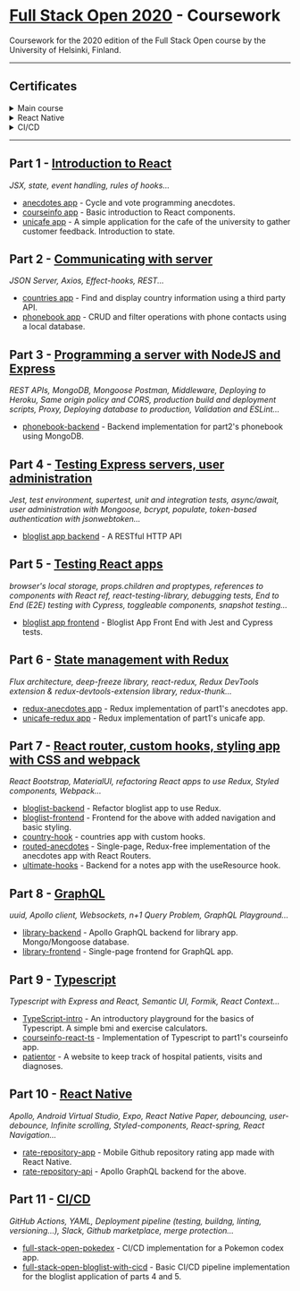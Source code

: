 # [Full Stack Open 2020](https://fullstackopen.com/en/about) - Coursework

Coursework for the 2020 edition of the Full Stack Open course by the University of Helsinki, Finland.

---
## Certificates
<details>
  <summary>Main course</summary>

  [Link]()

  ![React Native Certificate]()
</details>
<details>
  <summary>React Native</summary>

  [Link](https://studies.cs.helsinki.fi/stats/api/certificate/fs-react-native-2020/en/b2546840414ca0f644c69540ade127c3)

  ![React Native Certificate](https://studies.cs.helsinki.fi/stats/api/certificate/fs-react-native-2020/en/b2546840414ca0f644c69540ade127c3)
</details>
<details>
  <summary>CI/CD</summary>

  [Link](https://studies.cs.helsinki.fi/stats/api/certificate/fs-cicd/en/eafe3f3182884a374ae9e880c563d909)

  ![CI/CD Native Certificate](https://studies.cs.helsinki.fi/stats/api/certificate/fs-cicd/en/eafe3f3182884a374ae9e880c563d909)
</details>

---

## Part 1 - [Introduction to React](https://fullstackopen.com/en/part1)

_JSX, state, event handling, rules of hooks..._

- [anecdotes app](https://github.com/ndeamador/FullStackOpen2020/tree/master/part1/anecdotes) - Cycle and vote programming anecdotes.
- [courseinfo app](https://github.com/ndeamador/FullStackOpen2020/tree/master/part1/courseinfo) - Basic introduction to React components.
- [unicafe app](https://github.com/ndeamador/FullStackOpen2020/tree/master/part1/unicafe) - A simple application for the cafe of the university to gather customer feedback. Introduction to state.


## Part 2 - [Communicating with server](https://fullstackopen.com/en/part2)

_JSON Server, Axios, Effect-hooks, REST..._

- [countries app](https://github.com/ndeamador/FullStackOpen2020/tree/master/part2/countries) - Find and display country information using a third party API.
- [phonebook app](https://github.com/ndeamador/FullStackOpen2020/tree/master/part2/phonebook) - CRUD and filter operations with phone contacts using a local database.


## Part 3 - [Programming a server with NodeJS and Express](https://fullstackopen.com/en/part3)

_REST APIs, MongoDB, Mongoose Postman, Middleware, Deploying to Heroku, Same origin policy and CORS, production build and deployment scripts, Proxy, Deploying database to production, Validation and ESLint..._

- [phonebook-backend](https://github.com/ndeamador/FullStackOpen2020/tree/master/part3/phonebook-backend) - Backend implementation for part2's phonebook using MongoDB.


## Part 4 - [Testing Express servers, user administration](https://fullstackopen.com/en/part4)

_Jest, test environment, supertest, unit and integration tests, async/await, user administration with Mongoose, bcrypt, populate, token-based authentication with jsonwebtoken..._

- [bloglist app backend](https://github.com/ndeamador/FullStackOpen2020/tree/master/part4/bloglist) - A RESTful HTTP API


## Part 5 - [Testing React apps](https://fullstackopen.com/en/part5)

_browser's local storage, props.children and proptypes, references to components with React ref, react-testing-library, debugging tests, End to End (E2E) testing with Cypress, toggleable components, snapshot testing..._

- [bloglist app frontend](https://github.com/ndeamador/FullStackOpen2020/tree/master/part5/bloglist-frontend) - Bloglist App Front End with Jest and Cypress tests.


## Part 6 - [State management with Redux](https://fullstackopen.com/en/part6)

_Flux architecture, deep-freeze library, react-redux, Redux DevTools extension & redux-devtools-extension library, redux-thunk..._

- [redux-anecdotes app](https://github.com/ndeamador/FullStackOpen2020/tree/master/part6/redux-anecdotes) - Redux implementation of part1's anecdotes app.
- [unicafe-redux app](https://github.com/ndeamador/FullStackOpen2020/tree/master/part6/unicafe-redux) - Redux implementation of part1's unicafe app.

## Part 7 - [React router, custom hooks, styling app with CSS and webpack](https://fullstackopen.com/en/part7)

_React Bootstrap, MaterialUI, refactoring React apps to use Redux, Styled components, Webpack..._

- [bloglist-backend](https://github.com/ndeamador/FullStackOpen2020/tree/master/part7/bloglist-backend) - Refactor bloglist app to use Redux.
- [bloglist-frontend](https://github.com/ndeamador/FullStackOpen2020/tree/master/part7/bloglist-frontend) - Frontend for the above with added navigation and basic styling.
- [country-hook](https://github.com/ndeamador/FullStackOpen2020/tree/master/part7/country-hook) - countries app with custom hooks.
- [routed-anecdotes](https://github.com/ndeamador/FullStackOpen2020/tree/master/part7/routed-anecdotes) - Single-page, Redux-free implementation of the anecdotes app with React Routers.
- [ultimate-hooks](https://github.com/ndeamador/FullStackOpen2020/tree/master/part7/ultimate-hooks) - Backend for a notes app with the useResource hook.


## Part 8 - [GraphQL](https://fullstackopen.com/en/part8)

_uuid, Apollo client, Websockets, n+1 Query Problem, GraphQL Playground..._

- [library-backend](https://github.com/ndeamador/FullStackOpen2020/tree/master/part8/library-backend) - Apollo GraphQL backend for library app. Mongo/Mongoose database.
- [library-frontend](https://github.com/ndeamador/FullStackOpen2020/tree/master/part8/library-frontend) - Single-page frontend for GraphQL app.

## Part 9 - [Typescript](https://fullstackopen.com/en/part9)

_Typescript with Express and React, Semantic UI, Formik, React Context..._

- [TypeScript-intro](https://github.com/ndeamador/FullStackOpen2020/tree/master/part9/TypeScript-intro) - An introductory playground for the basics of Typescript. A simple bmi and exercise calculators.
- [courseinfo-react-ts](https://github.com/ndeamador/FullStackOpen2020/tree/master/part9/courseinfo-react-ts) - Implementation of Typescript to part1's courseinfo app.
- [patientor](https://github.com/ndeamador/FullStackOpen2020/tree/master/part9/patientor) - A website to keep track of hospital patients, visits and diagnoses.

## Part 10 - [React Native](https://fullstackopen.com/en/part10)

_Apollo, Android Virtual Studio, Expo, React Native Paper, debouncing, user-debounce, Infinite scrolling, Styled-components, React-spring, React Navigation..._

- [rate-repository-app](https://github.com/ndeamador/FullStackOpen2020/tree/master/part10/rate-repository-app) - Mobile Github repository rating app made with React Native.
- [rate-repository-api](https://github.com/ndeamador/FullStackOpen2020/tree/master/part10/rate-repository-api) - Apollo GraphQL backend for the above.


## Part 11 - [CI/CD](https://fullstackopen.com/en/part11)

_GitHub Actions, YAML, Deployment pipeline (testing, buildng, linting, versioning...), Slack, Github marketplace, merge protection..._

- [full-stack-open-pokedex](https://github.com/ndeamador/full-stack-open-pokedex) - CI/CD implementation for a Pokemon codex app.
- [full-stack-open-bloglist-with-cicd](https://github.com/ndeamador/full-stack-open-bloglist-with-cicd) - Basic CI/CD pipeline implementation for the bloglist application of parts 4 and 5.
